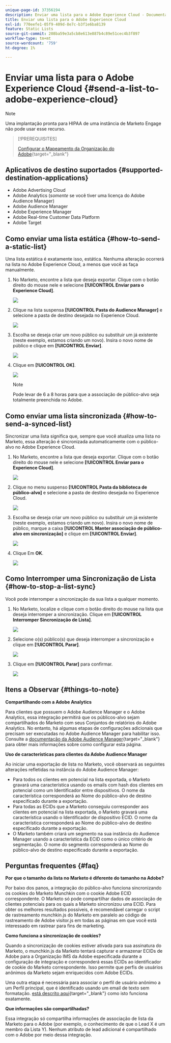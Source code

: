 ```yaml
---
unique-page-id: 37356194
description: Enviar uma lista para o Adobe Experience Cloud - Documentação do Marketo - Documentação do produto
title: Enviar uma lista para o Adobe Experience Cloud
exl-id: 770eefe1-05f9-409d-8e7c-b3f1e6ba8139
feature: Static Lists
source-git-commit: 208ba59e3a5cb8e613e887b4c89e51cec4b3f897
workflow-type: tm+mt
source-wordcount: '759'
ht-degree: 1%

---
```


# Enviar uma lista para o Adobe Experience Cloud {#send-a-list-to-adobe-experience-cloud}

>[!NOTE]
>
>Uma implantação pronta para HIPAA de uma instância de Marketo Engage não pode usar esse recurso.

>[!PREREQUISITES]
>
>[Configurar o Mapeamento da Organização do Adobe](/help/marketo/product-docs/adobe-experience-cloud-integrations/set-up-adobe-organization-mapping.md){target="_blank"}

## Aplicativos de destino suportados {#supported-destination-applications}

* Adobe Advertising Cloud
* Adobe Analytics (_somente_ se você tiver uma licença do Adobe Audience Manager)
* Adobe Audience Manager
* Adobe Experience Manager
* Adobe Real-time Customer Data Platform
* Adobe Target

## Como enviar uma lista estática {#how-to-send-a-static-list}

Uma lista estática é exatamente isso, estática. Nenhuma alteração ocorrerá na lista no Adobe Experience Cloud, a menos que você as faça manualmente.

1. No Marketo, encontre a lista que deseja exportar. Clique com o botão direito do mouse nele e selecione **[!UICONTROL Enviar para o Experience Cloud]**.

   ![](assets/send-a-list-to-adobe-experience-cloud-1.png)

1. Clique na lista suspensa **[!UICONTROL Pasta do Audience Manager]** e selecione a pasta de destino desejada no Experience Cloud.

   ![](assets/send-a-list-to-adobe-experience-cloud-2.png)

1. Escolha se deseja criar um novo público ou substituir um já existente (neste exemplo, estamos criando um novo). Insira o novo nome de público e clique em **[!UICONTROL Enviar]**.

   ![](assets/send-a-list-to-adobe-experience-cloud-3.png)

1. Clique em **[!UICONTROL OK]**.

   ![](assets/send-a-list-to-adobe-experience-cloud-4.png)

   >[!NOTE]
   >
   >Pode levar de 6 a 8 horas para que a associação de público-alvo seja totalmente preenchida no Adobe.

## Como enviar uma lista sincronizada {#how-to-send-a-synced-list}

Sincronizar uma lista significa que, sempre que você atualiza uma lista no Marketo, essa alteração é sincronizada automaticamente com o público-alvo no Adobe Experience Cloud.

1. No Marketo, encontre a lista que deseja exportar. Clique com o botão direito do mouse nele e selecione **[!UICONTROL Enviar para o Experience Cloud]**.

   ![](assets/send-a-list-to-adobe-experience-cloud-5.png)

1. Clique no menu suspenso **[!UICONTROL Pasta da biblioteca de público-alvo]** e selecione a pasta de destino desejada no Experience Cloud.

   ![](assets/send-a-list-to-adobe-experience-cloud-6.png)

1. Escolha se deseja criar um novo público ou substituir um já existente (neste exemplo, estamos criando um novo). Insira o novo nome de público, marque a caixa **[!UICONTROL Manter associação de público-alvo em sincronização]** e clique em **[!UICONTROL Enviar]**.

   ![](assets/send-a-list-to-adobe-experience-cloud-7.png)

1. Clique Em **OK**.

   ![](assets/send-a-list-to-adobe-experience-cloud-8.png)

## Como Interromper uma Sincronização de Lista {#how-to-stop-a-list-sync}

Você pode interromper a sincronização da sua lista a qualquer momento.

1. No Marketo, localize e clique com o botão direito do mouse na lista que deseja interromper a sincronização. Clique em **[!UICONTROL Interromper Sincronização de Lista]**.

   ![](assets/send-a-list-to-adobe-experience-cloud-9.png)

1. Selecione o(s) público(s) que deseja interromper a sincronização e clique em **[!UICONTROL Parar]**.

   ![](assets/send-a-list-to-adobe-experience-cloud-10.png)

1. Clique em **[!UICONTROL Parar]** para confirmar.

   ![](assets/send-a-list-to-adobe-experience-cloud-11.png)

## Itens a Observar {#things-to-note}

**Compartilhando com a Adobe Analytics**

Para clientes que possuem o Adobe Audience Manager e o Adobe Analytics, essa integração permitirá que os públicos-alvo sejam compartilhados do Marketo com seus Conjuntos de relatórios do Adobe Analytics. No entanto, há algumas etapas de configurações adicionais que precisam ser executadas no Adobe Audience Manager para habilitar isso. Consulte a [documentação da Adobe Audience Manager](https://experienceleague.adobe.com/docs/analytics/integration/audience-analytics/mc-audiences-aam.html){target="_blank"} para obter mais informações sobre como configurar esta página.

**Uso de características para clientes da Adobe Audience Manager**

Ao iniciar uma exportação de lista no Marketo, você observará as seguintes alterações refletidas na instância do Adobe Audience Manager:

* Para todos os clientes em potencial na lista exportada, o Marketo gravará uma característica usando os emails com hash dos clientes em potencial como um Identificador entre dispositivos. O nome da característica corresponderá ao Nome do público-alvo de destino especificado durante a exportação.
* Para todas as ECIDs que a Marketo conseguiu corresponder aos clientes em potencial na lista exportada, o Marketo gravará uma característica usando o Identificador de dispositivo ECID. O nome da característica corresponderá ao Nome do público-alvo de destino especificado durante a exportação.
* O Marketo também criará um segmento na sua instância do Audience Manager usando a característica da ECID como o único critério de segmentação. O nome do segmento corresponderá ao Nome do público-alvo de destino especificado durante a exportação.

## Perguntas frequentes {#faq}

**Por que o tamanho da lista no Marketo é diferente do tamanho na Adobe?**

Por baixo dos panos, a integração do público-alvo funciona sincronizando os cookies do Marketo Munchkin com o cookie Adobe ECID correspondente. O Marketo só pode compartilhar dados de associação de clientes potenciais para os quais a Marketo sincronizou uma ECID. Para obter os melhores resultados possíveis, é recomendável carregar o script de rastreamento munchkin.js do Marketo em paralelo ao código de rastreamento de Adobe visitor.js em todas as páginas em que você está interessado em rastrear para fins de marketing.

**Como funciona a sincronização de cookies?**

Quando a sincronização de cookies estiver ativada para sua assinatura do Marketo, o munchkin.js da Marketo tentará capturar e armazenar ECIDs de Adobe para a Organização IMS da Adobe especificada durante a configuração de integração e corresponderá essas ECIDs ao identificador de cookie do Marketo correspondente. Isso permite que perfis de usuários anônimos da Marketo sejam enriquecidos com Adobe ECIDs.

Uma outra etapa é necessária para associar o perfil de usuário anônimo a um Perfil principal, que é identificado usando um email de texto sem formatação. [está descrito aqui](/help/marketo/product-docs/reporting/basic-reporting/report-activity/tracking-anonymous-activity-and-people.md){target="_blank"} como isto funciona exatamente.

**Que informações são compartilhadas?**

Essa integração só compartilha informações de associação de lista da Marketo para o Adobe (por exemplo, o conhecimento de que o Lead X é um membro da Lista Y). Nenhum atributo de lead adicional é compartilhado com o Adobe por meio dessa integração.
